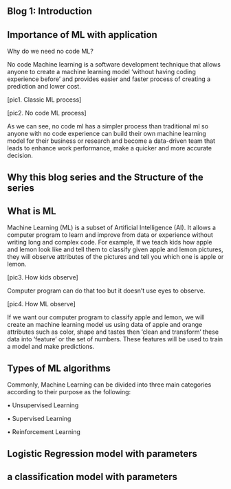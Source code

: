 Blog 1: Introduction 
-
Importance of ML with application 
-

Why do we need no code ML?

No code Machine learning is a software development technique that allows anyone to create a machine learning model ‘without having coding experience before’ and provides easier and faster process of creating a prediction and lower cost. 

[pic1. Classic ML process]

[pic2. No code ML process]
	
As we can see, no code ml has a simpler process than traditional ml so anyone with no code experience can build their own machine learning model for their business or research and become a data-driven team that leads to enhance work performance, make a quicker and more accurate decision.
	

Why this blog series and the Structure of the series 
-

What is ML 
-

  Machine Learning (ML) is a subset of Artificial Intelligence (AI). It allows a computer program to learn and improve from data or experience without writing long and complex code.
For example, If we teach kids how apple and lemon look like and tell them to classify given apple and lemon pictures, they will observe attributes of the pictures and tell you which one is apple or lemon.

[pic3. How kids observe]

Computer program can do that too but it doesn’t use eyes to observe.

[pic4.  How ML observe]

  If we want our computer program to classify apple and lemon, we will create an machine learning model us using data of apple and orange attributes such as color, shape and tastes then ‘clean and transform’ these data into ‘feature’ or the set of numbers. These features will be used to train a model and make predictions.

Types of ML algorithms
-
Commonly, Machine Learning can be divided into three main categories according to their purpose as the following: 

•	Unsupervised Learning

•	Supervised Learning 

•	Reinforcement Learning


Logistic Regression model with parameters
-
a classification model with parameters
-
